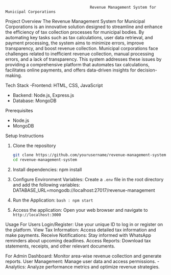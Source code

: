                                         Revenue Management System for Municipal Corporations
Project Overview
The Revenue Management System for Municipal Corporations is an innovative solution designed to streamline and enhance the efficiency of tax collection processes for municipal bodies. By automating key tasks such as tax calculations, user data retrieval, and payment processing, the system aims to minimize errors, improve transparency, and boost revenue collection.
Municipal corporations face challenges related to inefficient revenue collection, manual processing errors, and a lack of transparency. This system addresses these issues by providing a comprehensive platform that automates tax calculations, facilitates online payments, and offers data-driven insights for decision-making.

Tech Stack
-Frontend: HTML, CSS, JavaScript
- Backend: Node.js, Express.js
- Database: MongoDB

Prerequisites
- Node.js 
- MongoDB 

Setup Instructions
1. Clone the repository

   ```bash
   git clone https://github.com/yourusername/revenue-management-system.git
   cd revenue-management-system 
2. Install dependencies:
   npm install
   
3. Configure Environment Variables:
   Create a `.env` file in the root directory and add the following variables:
   DATABASE_URL=mongodb://localhost:27017/revenue-management
  
4. Run the Application:
   ```bash : npm start```
5. Access the application:
   Open your web browser and navigate to `http://localhost:3000`

Usage
For Users
Login/Register: Use your unique ID to log in or register on the platform.
View Tax Information: Access detailed tax information and make payments.
Receive Notifications: Stay informed with WhatsApp reminders about upcoming deadlines.
Access Reports: Download tax statements, receipts, and other relevant documents.

For Admin
Dashboard: Monitor area-wise revenue collection and generate reports.
User Management: Manage user data and access permissions.
-Analytics: Analyze performance metrics and optimize revenue strategies.

